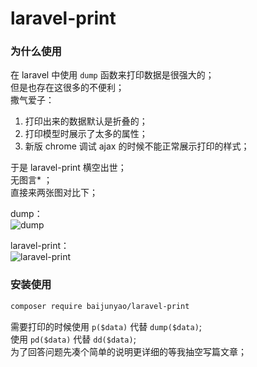 # laravel-print

### 为什么使用
在 laravel 中使用 `dump` 函数来打印数据是很强大的；    
但是也存在这很多的不便利；  
撒气爱子：  
1. 打印出来的数据默认是折叠的；
2. 打印模型时展示了太多的属性；
3. 新版 chrome 调试 ajax 的时候不能正常展示打印的样式；  

于是 laravel-print 横空出世；  
无图言* ；  
直接来两张图对比下；  

dump：  
![dump](https://lccdn.phphub.org/uploads/images/201805/10/5820/ceFKmi0T3I.png?imageView2/2/w/1240/h/0)

laravel-print：  
![laravel-print](https://lccdn.phphub.org/uploads/images/201805/10/5820/Bvt8DSNfUs.png?imageView2/2/w/1240/h/0)

### 安装使用
```bash
composer require baijunyao/laravel-print
```

需要打印的时候使用 `p($data)` 代替 `dump($data)`;  
使用 `pd($data)` 代替 `dd($data)`;  
为了回答问题先凑个简单的说明更详细的等我抽空写篇文章；
